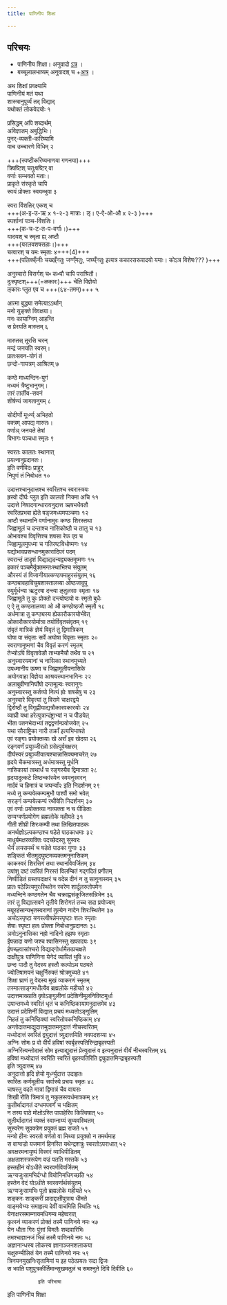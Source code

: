 ```yaml
---
title: पाणिनीय शिक्षा

---
```

## परिचयः
- पाणिनीय शिक्षा। अनुवादो [ऽत्र](https://archive.org/details/PaniniyaShiksha) ।
- बच्चूलालभाष्यम् अनुवादश् च +[अत्र](https://archive.org/details/wg384/page/n23/mode/2up) ।

अथ शिक्षां प्रवक्ष्यामि  
पाणिनीयं मतं यथा  
शास्त्रानुपूर्व्यं तद् विद्याद्  
यथोक्तं लोकवेदयोः १  

प्रसिद्धम् अपि शब्दार्थम्  
अविज्ञातम् अबुद्धिभिः।  
पुनर्-व्यक्ती-करिष्यामि  
वाच उच्चारणे विधिम् २  

+++(स्पष्टीकरिष्यमाणया गणनया)+++  
त्रिषष्टिश् चतुःषष्टिर् वा  
वर्णाः सम्भवतो मताः।  
प्राकृते संस्कृते चापि  
स्वयं प्रोक्ताः स्वयम्भुवा ३  

स्वरा विंशतिर् एकश् च  
+++(अ-इ-उ-ऋ x १-२-३ मात्राः। ऌ। ए-ऐ-ओ-औ x २-३ )+++  
स्पर्शानां पञ्च-विंशतिः।  
+++(क-च-ट-त-प-वर्गाः।)+++  
यादयश् च स्मृता ह्य् अष्टौ  
+++(यरलवशषसहाः।)+++  
चत्वारश् च यमः स्मृताः ४+++(4)+++  
+++(पलिक्क्ँनीः चख्ख्ँनतुः जग्ग्ँमतुः, जघ्घ्ँनतुः इत्यत्र ककारसरूपादयो यमाः। कोऽत्र विशेषः??? )+++

अनुस्वारो विसर्गश् चᳲ 
कᳲपौ चापि पराश्रितौ।  
दुःस्पृष्टश्+++(=ळकारः)+++ चेति विज्ञेयो  
ऌकारः प्लुत एव च +++(६४-तमम्)+++ ५  

आत्मा बुद्ध्या समेत्याऽऽर्थान्  
मनो युङ्क्ते विवक्षया।  
मनः कायाग्निम् आहन्ति  
स प्रेरयति मारुतम् ६  

मारुतस् तूरसि चरन्  
मन्द्रं जनयति स्वरम्।  
प्रातःसवन-योगं तं  
छन्दो-गायत्रम् आश्रितम् ७  

कण्ठे माध्यन्दिन-युगं  
मध्यमं त्रैष्टुभानुगम्।  
तारं तार्तीय-सवनं  
शीर्षण्यं जागतानुगम् ८  

सोदीर्णो मूर्ध्न्य् अभिहतो  
वक्त्रम् आपद्य मारुतः।  
वर्णाञ् जनयते तेषां  
विभागः पञ्चधा स्मृतः ९  

स्वरतः कालतः स्थानात्  
प्रयत्नानुप्रदानतः।  
इति वर्णविदः प्राहुर्  
निपुणं तं निबोधत १०  

उदात्तश्चानुदात्तश्च स्वरितश्च स्वरास्त्रयः  
ह्रस्वो दीर्घः प्लुत इति कालतो नियमा अचि ११  
उदात्ते निषादगान्धारावनुदात्त ऋषभधैवतौ  
स्वरितप्रभवा ह्येते षड्जमध्यमपञ्चमाः १२  
अष्टौ स्थानानि वर्णानामुरः कण्ठः शिरस्तथा  
जिह्वामूलं च दन्ताश्च नासिकोष्ठौ च तालु च १३  
ओभावश्च विवृत्तिश्च शषसा रेफ एव च  
जिह्वामूलमुपध्मा च गतिरष्टविधोष्मणः १४  
यद्योभावप्रसन्धानमुकारादिपरं पदम्  
स्वरान्तं तादृशं विद्याद्यदन्यद्व्यक्तमूष्मणः १५  
हकारं पञ्चमैर्युक्तमन्तःस्थाभिश्च संयुतम्  
औरस्यं तं विजानीयात्कण्ठ्यमाहुरसंयुतम् १६  
कण्ठ्यावहाविचुयशास्तालव्या ओष्ठजावुपू  
स्युर्मूर्धन्या ऋटुरषा दन्त्या ऌतुलसाः स्मृताः १७  
जिह्वामूले तु कुः प्रोक्तो दन्त्योष्ठ्यो वः स्मृतो बुधैः  
ए ऐ तु कण्ठतालव्या ओ औ कण्ठोष्ठजौ स्मृतौ १८  
अर्धमात्रा तु कण्ठ्यस्य ह्येकारौकारयोर्भवेत्  
ओकारौकारयोर्मात्रा तयोर्विवृतसंवृतम् १९  
संवृतं मात्रिकं ज्ञेयं विवृतं तु द्विमात्रिकम्  
घोषा वा संवृताः सर्वे अघोषा विवृताः स्मृताः २०  
स्वराणामूष्मणां चैव विवृतं करणं स्मृतम्  
तेभ्योऽपि विवृतावेङौ ताभ्यामैचौ तथैव च २१  
अनुस्वारयमानां च नासिका स्थानमुच्यते  
उपध्मानीय ऊष्मा च जिह्वामूलीयनासिके  
अयोगवाहा विज्ञेया आश्रयस्थानभागिनः २२  
अलाबुवीणानिर्घोषो दन्तमूल्यः स्वरानुगः  
अनुस्वारस्तु कर्तव्यो नित्यं ह्रोः शषसेषु च २३  
अनुस्वारे विवृत्त्यां तु विरामे चाक्षरद्वये  
द्विरोष्ठौ तु विगृह्णीयाद्यत्रौकारवकारयोः २४  
व्याघ्री यथा हरेत्पुत्रान्दंष्ट्राभ्यां न च पीडयेत्  
भीता पतनभेदाभ्यां तद्वद्वर्णान्प्रयोजयेत् २५  
यथा सौराष्ट्रिका नारी तक्राँ इत्यभिभाषते  
एवं रङ्गाः प्रयोक्तव्याः खे अराँ इव खेदया २६  
रङ्गवर्णं प्रयुञ्जीरन्नो ग्रसेत्पूर्वमक्षरम्  
दीर्घस्वरं प्रयुञ्जीयात्पश्चान्नासिक्यमाचरेत् २७  
हृदये चैकमात्रस्तु अर्धमात्रस्तु मूर्धनि  
नासिकायां त्वथार्धं च रङ्गस्यैव द्विमात्रता २८  
हृदयादुत्कटे तिष्ठन्कांस्येन स्वमनुस्वरन्  
मार्दवं च हिमात्रं च जघन्वाँ२ इति निदर्शनम् २९  
मध्ये तु कम्पयेत्कम्पमुभौ पार्श्वौ समो भवेत्  
सरङ्गं कम्पयेत्कम्पं रथीवेति निदर्शनम् ३०  
एवं वर्णाः प्रयोक्तव्या नाव्यक्ता न च पीडिताः  
सम्यग्वर्णप्रयोगेण ब्रह्मलोके महीयते ३१  
गीती शीघ्री शिरःकम्पी तथा लिखितपाठकः  
अनर्थज्ञोऽल्पकण्ठश्च षडेते पाठकाधमाः ३२  
माधुर्यमक्षरव्यक्तिः पदच्छेदस्तु सुस्वरः  
धैर्यं लयसमर्थं च षडेते पाठका गुणाः ३३  
शङ्कितं भीतमुद्घुष्टमव्यक्तमनुनासिकम्  
काकस्वरं शिरसिगं तथा स्थानविवर्जितम् ३४  
उपांशु दष्टं त्वरितं निरस्तं विलम्बितं गद्गदितं प्रगीतम्  
निष्पीडितं ग्रस्तपदाक्षरं च वदेन्न दीनं न तु सानुनास्यम् ३५  
प्रातः पठेन्नित्यमुरःस्थितेन स्वरेण शार्दूलरुतोपमेन  
मध्यन्दिने कण्ठगतेन चैव चक्राह्वसंकूजितसन्निभेन ३६  
तारं तु विद्यात्सवने तृतीये शिरोगतं तच्च सदा प्रयोज्यम्  
मयूरहंसान्यभृतस्वराणां तुल्येन नादेन शिरःस्थितेन ३७  
अचोऽस्पृष्टा यणस्त्वीषन्नेमस्पृष्टाः शलः स्मृताः  
शेषाः स्पृष्टा हलः प्रोक्ता निबोधानुप्रदानतः ३८  
ञमोऽनुनासिका नह्रो नादिनो हझषः स्मृताः  
ईषन्नादा यणो जश्च श्वासिनस्तु खफादयः ३९  
ईषच्छ्वासांश्चरो विद्याद्गोर्धामैतत्प्रचक्षते  
दाक्षीपुत्रः पाणिनिना येनेदं व्यापितं भुवि ४०  
छन्दः पादौ तु वेदस्य हस्तौ कल्पोऽथ पठ्यते  
ज्योतिषामयनं चक्षुर्निरुक्तं श्रोत्रमुच्यते ४१  
शिक्षा घ्राणं तु वेदस्य मुखं व्याकरणं स्मृतम्  
तस्मात्साङ्गमधीत्यैव ब्रह्मलोके महीयते ४२  
उदात्तमाख्याति वृषोऽङ्गुलीनां प्रदेशिनीमूलनिविष्टमूर्धा  
उपान्तमध्ये स्वरितं धृतं च कनिष्ठिकायामनुदात्तमेव ४३  
उदात्तं प्रदेशिनीं विद्यात् प्रचयं मध्यतोऽङ्गुलिम्  
निहतं तु कनिष्ठिक्यां स्वरितोपकनिष्ठिकाम् ४४  
अन्तोदात्तमाद्युदात्तमुदात्तमनुदात्तं नीचस्वरितम्  
मध्योदात्तं स्वरितं द्व्युदात्तं त्र्युदात्तमिति नवपदशय्या ४५  
अग्निः सोमः प्र वो वीर्यं हविषां स्वर्बृहस्पतिरिन्द्राबृहस्पती  
अग्निरित्यन्तोदात्तं सोम इत्याद्युदात्तं प्रेत्युदात्तं व इत्यनुदात्तं वीर्यं नीचस्वरितम् ४६  
हविषां मध्योदात्तं स्वरिति स्वरितं बृहस्पतिरिति द्व्युदात्तमिन्द्राबृहस्पती  
इति त्र्युदात्तम् ४७  
अनुदात्तो हृदि ज्ञेयो मूर्ध्न्युदात्त उदाहृतः  
स्वरितः कर्णमूलीयः सर्वास्ये प्रचयः स्मृतः ४८  
चाषस्तु वदते मात्रां द्विमात्रं चैव वायसः  
शिखी रौति त्रिमात्रं तु नकुलस्त्वर्धमात्रकम् ४९  
कुतीर्थादागतं दग्धमपवर्णं च भक्षितम्  
न तस्य पाठे मोक्षोऽस्ति पापाहेरिव किल्विषात् ५०  
सुतीर्थादागतं व्यक्तं स्वाम्नाय्यं सुव्यवस्थितम्  
सुस्वरेण सुवक्त्रेण प्रयुक्तं ब्रह्म राजते ५१  
मन्त्रो हीनः स्वरतो वर्णतो वा मिथ्या प्रयुक्तो न तमर्थमाह  
स वाग्वज्रो यजमानं हिनस्ति यथेन्द्रशत्रुः स्वरतोऽपराधात् ५२  
अवक्षरमनायुष्यं विस्वरं व्याधिपीडितम्  
अक्षताशस्त्ररूपेण वज्रं पतति मस्तके ५३  
हस्तहीनं योऽधीते स्वरवर्णविवर्जितम्  
ऋग्यजुःसामभिर्दग्धो वियोनिमधिगच्छति ५४  
हस्तेन वेदं योऽधीते स्वरवर्णार्थसंयुतम्  
ऋग्यजुःसामभिः पूतो ब्रह्मलोके महीयते ५५  
शङ्करः शाङ्करीं प्रादाद्दाक्षीपुत्राय धीमते  
वाङ्मयेभ्यः समाहृत्य देवीं वाचमिति स्थितिः ५६  
येनाक्षरसमाम्नायमधिगम्य महेष्वरात्  
कृत्स्नं व्याकरणं प्रोक्तं तस्मै पाणिनये नमः ५७  
येन धौता गिरः पुंसां विमलैः शब्दवारिभिः  
तमश्चाज्ञानजं भिन्नं तस्मै पाणिनये नमः ५८  
अज्ञानान्धस्य लोकस्य ज्ञानाञ्जनशलाकया  
चक्षुरुन्मीलितं येन तस्मै पाणिनये नमः ५९  
त्रिनयनमुखनिःसृतामिमां य इह पठेत्प्रयतः सदा द्विजः  
स भवति पशुपुत्रकीर्तिमान्सुखमतुलं च समश्नुते दिवि दिवीति ६०  
  
              इति परिभाषा  
इति पाणिनीय शिक्षा